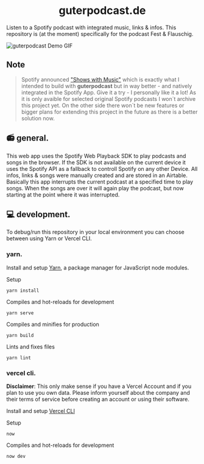 <h1 align="center">
  guterpodcast.de
 </h1>

Listen to a Spotify podcast with integrated music, links & infos.
This repository is (at the moment) specifically for the podcast Fest & Flauschig.
  
![guterpodcast Demo GIF](https://cloud.hgnrth.de/s/p2B5yak2qDkxTBi/download)

## Note
> Spotify announced ["Shows with Music"](https://newsroom.spotify.com/2020-10-14/spotify-launches-new-audio-experience-combining-music-and-talk-content/) which is exactly what I intended to build with **guterpodcast** but in way better - and natively integrated in the Spotify App. Give it a try - I personally like it a lot! As it is only avaible for selected original Spotify podcasts I won´t archive this project yet. On the other side there won´t be new features or bigger plans for extending this project in the future as there is a better solution now.


## :radio: general.

This web app uses the Spotify Web Playback SDK to play podcasts and songs in the browser. If the SDK is not available on the current device it uses the Spotify API as a fallback to controll Spotify on any other Device. All infos, links & songs were manually created and are stored in an Airtable. Basically this app interrupts the current podcast at a specified time to play songs. When the songs are over it will again play the podcast, but now starting at the point where it was interrupted.

## :computer: development.

To debug/run this repository in your local environment you can choose between using Yarn or Vercel CLI.

### yarn.

Install and setup [Yarn](https://yarnpkg.com/getting-started/install), a package manager for JavaScript node modules. 

Setup
```
yarn install
```

Compiles and hot-reloads for development
```
yarn serve
```

Compiles and minifies for production
```
yarn build
```

Lints and fixes files
```
yarn lint
```

### vercel cli.

**Disclaimer**: This only make sense if you have a Vercel Account and if you plan to use you own data. Please inform yourself about the company and their terms of service before creating an account or using their software.

Install and setup [Vercel CLI](https://vercel.com/download)

Setup
```
now
```

Compiles and hot-reloads for development
```
now dev
```

